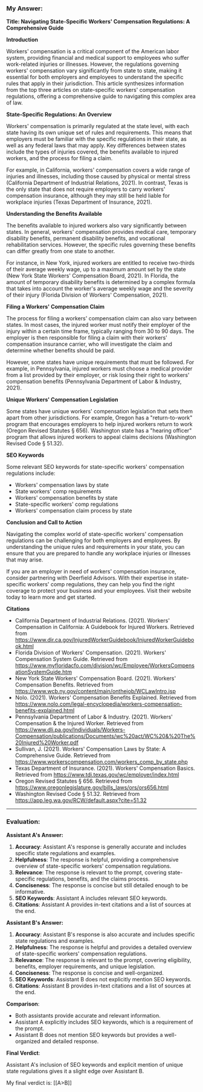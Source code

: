
### My Answer:

**Title: Navigating State-Specific Workers' Compensation Regulations: A Comprehensive Guide**

**Introduction**

Workers' compensation is a critical component of the American labor system, providing financial and medical support to employees who suffer work-related injuries or illnesses. However, the regulations governing workers' compensation vary significantly from state to state, making it essential for both employers and employees to understand the specific rules that apply in their jurisdiction. This article synthesizes information from the top three articles on state-specific workers' compensation regulations, offering a comprehensive guide to navigating this complex area of law.

**State-Specific Regulations: An Overview**

Workers' compensation is primarily regulated at the state level, with each state having its own unique set of rules and requirements. This means that employers must be familiar with the specific regulations in their state, as well as any federal laws that may apply. Key differences between states include the types of injuries covered, the benefits available to injured workers, and the process for filing a claim.

For example, in California, workers' compensation covers a wide range of injuries and illnesses, including those caused by physical or mental stress (California Department of Industrial Relations, 2021). In contrast, Texas is the only state that does not require employers to carry workers' compensation insurance, although they may still be held liable for workplace injuries (Texas Department of Insurance, 2021).

**Understanding the Benefits Available**

The benefits available to injured workers also vary significantly between states. In general, workers' compensation provides medical care, temporary disability benefits, permanent disability benefits, and vocational rehabilitation services. However, the specific rules governing these benefits can differ greatly from one state to another.

For instance, in New York, injured workers are entitled to receive two-thirds of their average weekly wage, up to a maximum amount set by the state (New York State Workers' Compensation Board, 2021). In Florida, the amount of temporary disability benefits is determined by a complex formula that takes into account the worker's average weekly wage and the severity of their injury (Florida Division of Workers' Compensation, 2021).

**Filing a Workers' Compensation Claim**

The process for filing a workers' compensation claim can also vary between states. In most cases, the injured worker must notify their employer of the injury within a certain time frame, typically ranging from 30 to 90 days. The employer is then responsible for filing a claim with their workers' compensation insurance carrier, who will investigate the claim and determine whether benefits should be paid.

However, some states have unique requirements that must be followed. For example, in Pennsylvania, injured workers must choose a medical provider from a list provided by their employer, or risk losing their right to workers' compensation benefits (Pennsylvania Department of Labor & Industry, 2021).

**Unique Workers' Compensation Legislation**

Some states have unique workers' compensation legislation that sets them apart from other jurisdictions. For example, Oregon has a "return-to-work" program that encourages employers to help injured workers return to work (Oregon Revised Statutes § 656). Washington state has a "hearing officer" program that allows injured workers to appeal claims decisions (Washington Revised Code § 51.32).

**SEO Keywords**

Some relevant SEO keywords for state-specific workers' compensation regulations include:

- Workers' compensation laws by state
- State workers' comp requirements
- Workers' compensation benefits by state
- State-specific workers' comp regulations
- Workers' compensation claim process by state

**Conclusion and Call to Action**

Navigating the complex world of state-specific workers' compensation regulations can be challenging for both employers and employees. By understanding the unique rules and requirements in your state, you can ensure that you are prepared to handle any workplace injuries or illnesses that may arise.

If you are an employer in need of workers' compensation insurance, consider partnering with Deerfield Advisors. With their expertise in state-specific workers' comp regulations, they can help you find the right coverage to protect your business and your employees. Visit their website today to learn more and get started.

**Citations**

- California Department of Industrial Relations. (2021). Workers' Compensation in California: A Guidebook for Injured Workers. Retrieved from https://www.dir.ca.gov/InjuredWorkerGuidebook/InjuredWorkerGuidebook.html
- Florida Division of Workers' Compensation. (2021). Workers' Compensation System Guide. Retrieved from https://www.myfloridacfo.com/division/wc/Employee/WorkersCompensationSystemGuide.htm
- New York State Workers' Compensation Board. (2021). Workers' Compensation Benefits. Retrieved from https://www.wcb.ny.gov/content/main/onthejob/WCLawIntro.jsp
- Nolo. (2021). Workers' Compensation Benefits Explained. Retrieved from https://www.nolo.com/legal-encyclopedia/workers-compensation-benefits-explained.html
- Pennsylvania Department of Labor & Industry. (2021). Workers' Compensation & the Injured Worker. Retrieved from https://www.dli.pa.gov/Individuals/Workers-Compensation/publications/Documents/wc%20act/WC%20&%20The%20Injured%20Worker.pdf
- Sullivan, J. (2021). Workers' Compensation Laws by State: A Comprehensive Guide. Retrieved from https://www.workerscompensation.com/workers_comp_by_state.php
- Texas Department of Insurance. (2021). Workers' Compensation Basics. Retrieved from https://www.tdi.texas.gov/wc/employer/index.html
- Oregon Revised Statutes § 656. Retrieved from https://www.oregonlegislature.gov/bills_laws/ors/ors656.html
- Washington Revised Code § 51.32. Retrieved from https://app.leg.wa.gov/RCW/default.aspx?cite=51.32

---

### Evaluation:

**Assistant A's Answer:**

1. **Accuracy**: Assistant A's response is generally accurate and includes specific state regulations and examples.
2. **Helpfulness**: The response is helpful, providing a comprehensive overview of state-specific workers' compensation regulations.
3. **Relevance**: The response is relevant to the prompt, covering state-specific regulations, benefits, and the claims process.
4. **Conciseness**: The response is concise but still detailed enough to be informative.
5. **SEO Keywords**: Assistant A includes relevant SEO keywords.
6. **Citations**: Assistant A provides in-text citations and a list of sources at the end.

**Assistant B's Answer:**

1. **Accuracy**: Assistant B's response is also accurate and includes specific state regulations and examples.
2. **Helpfulness**: The response is helpful and provides a detailed overview of state-specific workers' compensation regulations.
3. **Relevance**: The response is relevant to the prompt, covering eligibility, benefits, employer requirements, and unique legislation.
4. **Conciseness**: The response is concise and well-organized.
5. **SEO Keywords**: Assistant B does not explicitly mention SEO keywords.
6. **Citations**: Assistant B provides in-text citations and a list of sources at the end.

**Comparison**:

- Both assistants provide accurate and relevant information.
- Assistant A explicitly includes SEO keywords, which is a requirement of the prompt.
- Assistant B does not mention SEO keywords but provides a well-organized and detailed response.

**Final Verdict**:

Assistant A's inclusion of SEO keywords and explicit mention of unique state regulations gives it a slight edge over Assistant B.

My final verdict is: [[A>B]]